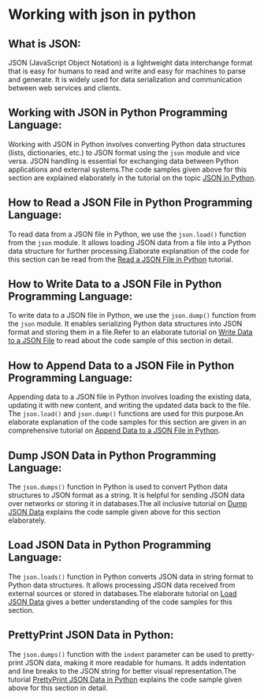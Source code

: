 # Working with json in python

## What is JSON:
JSON (JavaScript Object Notation) is a lightweight data interchange format that is easy for humans to read and write and easy for machines to parse and generate. It is widely used for data serialization and communication between web services and clients.

## Working with JSON in Python Programming Language:
Working with JSON in Python involves converting Python data structures (lists, dictionaries, etc.) to JSON format using the `json` module and vice versa. JSON handling is essential for exchanging data between Python applications and external systems.The code samples given above for this section are explained elaborately in the tutorial on the topic <a href="https://www.kolledge.com/python/tutorial/working-with-json-in-python-programming-language">JSON in Python</a>.

## How to Read a JSON File in Python Programming Language:
To read data from a JSON file in Python, we use the `json.load()` function from the `json` module. It allows loading JSON data from a file into a Python data structure for further processing.Elaborate explanation of the code for this section can be read from the <a href="https://www.kolledge.com/python/tutorial/how-to-read-a-json-file-in-python-programming-language">Read a JSON File in Python</a> tutorial.


## How to Write Data to a JSON File in Python Programming Language:
To write data to a JSON file in Python, we use the `json.dump()` function from the `json` module. It enables serializing Python data structures into JSON format and storing them in a file.Refer to an elaborate tutorial on <a href="https://www.kolledge.com/python/tutorial/how-to-write-data-to-a-json-file-in-python-programming-language">Write Data to a JSON File</a> to read about the code sample of this section in detail.


## How to Append Data to a JSON File in Python Programming Language:
Appending data to a JSON file in Python involves loading the existing data, updating it with new content, and writing the updated data back to the file. The `json.load()` and `json.dump()` functions are used for this purpose.An elaborate explanation of the code samples for this section are given in an comprehensive tutorial on <a href="https://www.kolledge.com/python/tutorial/how-to-append-data-to-json-file-in-python-programming-language"> Append Data to a JSON File in Python</a>.


## Dump JSON Data in Python Programming Language:
The `json.dumps()` function in Python is used to convert Python data structures to JSON format as a string. It is helpful for sending JSON data over networks or storing it in databases.The all inclusive tutorial on <a href="https://www.kolledge.com/python/tutorial/dump-json-data-in-python-programming-language">Dump JSON Data</a> explains the code sample given above for this section elaborately.


## Load JSON Data in Python Programming Language:
The `json.loads()` function in Python converts JSON data in string format to Python data structures. It allows processing JSON data received from external sources or stored in databases.The elaborate tutorial on <a href="https://www.kolledge.com/python/tutorial/load-json-data-in-python-programming-language">Load JSON Data</a> gives a better understanding of the code samples for this section.


## PrettyPrint JSON Data in Python:
The `json.dumps()` function with the `indent` parameter can be used to pretty-print JSON data, making it more readable for humans. It adds indentation and line breaks to the JSON string for better visual representation.The tutorial <a href="https://www.kolledge.com/python/tutorial/prettyprint-json-data-in-python">PrettyPrint JSON Data in Python</a> explains the code sample given above for this section in detail.
